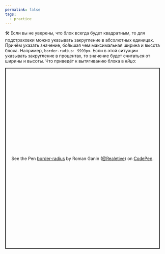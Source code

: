 ```yaml
---
permalink: false
tags:
  - practice
---
```

🛠 Если вы не уверены, что блок всегда будет квадратным, то для подстраховки можно указывать закругление в абсолютных единицах.  Причём указать значение, бо́льшая чем максимальная ширина и высота блока. Например, `border-radius: 9999px`. Если в этой ситуации указывать закругление в процентах, то значение будет считаться от ширины и высоты. Что приведёт к вытягиванию блока в _яйцо_:

<p class="codepen" data-height="588" data-theme-id="light" data-default-tab="result" data-user="Realetive" data-slug-hash="yLaXjqp" data-preview="true" style="height: 588px; box-sizing: border-box; display: flex; align-items: center; justify-content: center; border: 2px solid; margin: 1em 0; padding: 1em;" data-pen-title="border-radius">
  <span>See the Pen <a href="https://codepen.io/Realetive/pen/yLaXjqp">
  border-radius</a> by Roman Ganin (<a href="https://codepen.io/Realetive">@Realetive</a>)
  on <a href="https://codepen.io">CodePen</a>.</span>
</p>
<script async src="https://cpwebassets.codepen.io/assets/embed/ei.js"></script>
